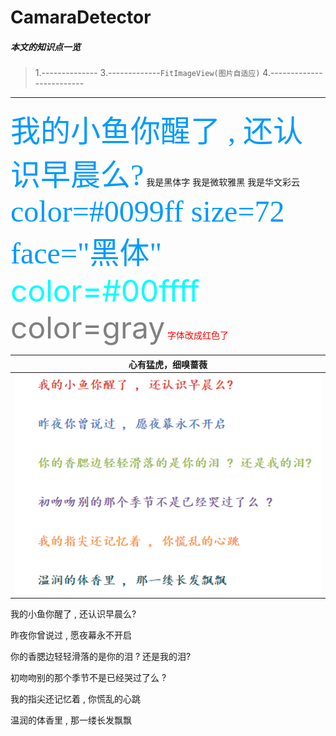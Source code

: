 # CamaraDetector
##### 本文的知识点一览  
> 1.--------------
> 3.-------------`FitImageView(图片自适应)`
> 4.-------------------------
---
<font color=#0099ff size=22 face="楷体">我的小鱼你醒了 , 还认识早晨么?</font>
<font face="黑体">我是黑体字</font>
<font face="微软雅黑">我是微软雅黑</font>
<font face="STCAIYUN">我是华文彩云</font>
<font color=#0099ff size=7 face="黑体">color=#0099ff size=72 face="黑体"</font>
<font color=#00ffff size=72>color=#00ffff</font>
<font color=gray size=72>color=gray</font>
<font color=#FF0000>  字体改成红色了 </font>

| 心有猛虎，细嗅蔷薇 |
| ---- |
|![baidu](https://github.com/pengMaster/picApplyGit/blob/master/jokeImg/poem.png) |



我的小鱼你醒了 , 还认识早晨么?

昨夜你曾说过 , 愿夜幕永不开启

你的香腮边轻轻滑落的是你的泪 ? 还是我的泪?

初吻吻别的那个季节不是已经哭过了么 ?

我的指尖还记忆着 , 你慌乱的心跳

温润的体香里 , 那一缕长发飘飘